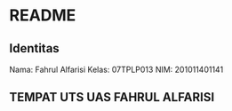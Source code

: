 # README

## **Identitas**

 Nama: Fahrul Alfarisi
 Kelas: 07TPLP013
 NIM: 201011401141

## **TEMPAT UTS UAS FAHRUL ALFARISI**

